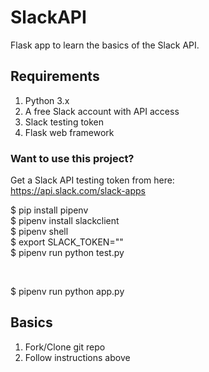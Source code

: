 # SlackAPI

Flask app to learn the basics of the Slack API.

## Requirements
1. Python 3.x
2. A free Slack account with API access
3. Slack testing token
4. Flask web framework

### Want to use this project?

Get a Slack API testing token from here:<br />
https://api.slack.com/slack-apps

$ pip install pipenv<br />
$ pipenv install slackclient<br />
$ pipenv shell<br />
$ export SLACK_TOKEN="<your token goes here>"<br />
$ pipenv run python test.py<br />
<!-- if all test pass --><br />
$ pipenv run python app.py<br />

## Basics

1. Fork/Clone git repo
2. Follow instructions above
